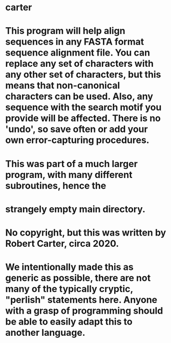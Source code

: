 # carter
# This program will help align sequences in any FASTA format sequence alignment file. You can replace any set of characters with any other set of characters, but this means that non-canonical characters can be used. Also, any sequence with the search motif you provide will be affected. There is no 'undo', so save often or add your own error-capturing procedures.
# This was part of a much larger program, with many different subroutines, hence the
# strangely empty main directory.
# No copyright, but this was written by Robert Carter, circa 2020.
# We intentionally made this as generic as possible, there are not many of the typically cryptic, "perlish" statements here. Anyone with a grasp of programming should be able to easily adapt this to another language.
